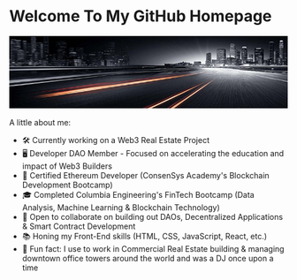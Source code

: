 # Welcome To My GitHub Homepage

![GitHub Banner](/Images/cityroad.jpeg)




A little about me:

- 🛠 Currently working on a Web3 Real Estate Project
- 🖥 Developer DAO Member - Focused on accelerating the education and impact of Web3 Builders
- 🌱 Certified Ethereum Developer (ConsenSys Academy's Blockchain Development Bootcamp)
- 🎓 Completed Columbia Engineering's FinTech Bootcamp (Data Analysis, Machine Learning & Blockchain Technology)
- 🤝 Open to collaborate on building out DAOs, Decentralized Applications & Smart Contract Development
- 📚 Honing my Front-End skills (HTML, CSS, JavaScript, React, etc.)
- 🏢 Fun fact: I use to work in Commercial Real Estate building & managing downtown office towers around the world and was a DJ once upon a time

